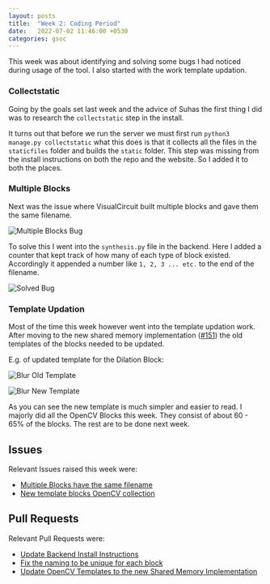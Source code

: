 ```yaml
---
layout: posts
title:  "Week 2: Coding Period"
date:   2022-07-02 11:46:00 +0530
categories: gsoc
---
```


This week was about identifying and solving some bugs I had noticed during usage of the tool. I also started with the work template updation.

### Collectstatic
Going by the goals set last week and the advice of Suhas the first thing I did was to research the `collectstatic` step in the install.

It turns out that before we run the server we must first run `python3 manage.py collectstatic` what this does is that it collects all the files in the `staticfiles` folder and builds the `static` folder. This step was missing from the install instructions on both the repo and the website. So I added it to both the places.

### Multiple Blocks
Next was the issue where VisualCircuit built multiple blocks and gave them the same filename.

![Multiple Blocks Bug](/gsoc2022-Toshan_Luktuke/assets/same_name_bug.png)

To solve this I went into the `synthesis.py` file in the backend. Here I added a counter that kept track of how many of each type of block existed. Accordingly it appended a number like `1, 2, 3 ... etc.` to the end of the filename.

![Solved Bug](/gsoc2022-Toshan_Luktuke/assets/fixed_same_name_bug.png)

### Template Updation

Most of the time this week however went into the template updation work. After moving to the new shared memory implementation ([#151](https://github.com/JdeRobot/VisualCircuit/pull/151)) the old templates of the blocks needed to be updated.

E.g. of updated template for the Dilation Block:

![Blur Old Template](/gsoc2022-Toshan_Luktuke/assets/dilation_old.png)

![Blur New Template](/gsoc2022-Toshan_Luktuke/assets/dilation_new.png)

As you can see the new template is much simpler and easier to read. I majorly did all the OpenCV Blocks this week. They consist of about 60 - 65% of the blocks. The rest are to be done next week.

## Issues
Relevant Issues raised this week were:
- [Multiple Blocks have the same filename](https://github.com/JdeRobot/VisualCircuit/issues/157)
- [New template blocks OpenCV collection](https://github.com/JdeRobot/VisualCircuit/issues/161)
## Pull Requests
Relevant Pull Requests were:
- [Update Backend Install Instructions](https://github.com/JdeRobot/VisualCircuit/pull/156)
- [Fix the naming to be unique for each block](https://github.com/JdeRobot/VisualCircuit/pull/158)
- [Update OpenCV Templates to the new Shared Memory Implementation](https://github.com/JdeRobot/VisualCircuit/pull/162)
